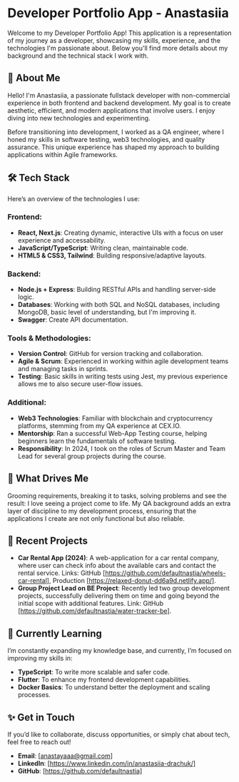 # Developer Portfolio App - Anastasiia

Welcome to my Developer Portfolio App! This application is a representation of
my journey as a developer, showcasing my skills, experience, and the
technologies I'm passionate about. Below you'll find more details about my
background and the technical stack I work with.

## 🚀 About Me

Hello! I'm Anastasiia, a passionate fullstack developer with non-commercial
experience in both frontend and backend development. My goal is to create
aesthetic, efficient, and modern applications that involve users. I enjoy diving
into new technologies and experimenting.

Before transitioning into development, I worked as a QA engineer, where I honed
my skills in software testing, web3 technologies, and quality assurance. This
unique experience has shaped my approach to building applications within Agile
frameworks.

## 🛠️ Tech Stack

Here’s an overview of the technologies I use:

### Frontend:

- **React, Next.js**: Creating dynamic, interactive UIs with a focus on user
  experience and accessability.
- **JavaScript/TypeScript**: Writing clean, maintainable code.
- **HTML5 & CSS3, Tailwind**: Building responsive/adaptive layouts.

### Backend:

- **Node.js + Express**: Building RESTful APIs and handling server-side logic.
- **Databases**: Working with both SQL and NoSQL databases, including MongoDB,
  basic level of understanding, but I'm improving it.
- **Swagger**: Create API documentation.

### Tools & Methodologies:

- **Version Control**: GitHub for version tracking and collaboration.
- **Agile & Scrum**: Experienced in working within agile development teams and
  managing tasks in sprints.
- **Testing**: Basic skills in writing tests using Jest, my previous experience
  allows me to also secure user-flow issues.

### Additional:

- **Web3 Technologies**: Familiar with blockchain and cryptocurrency platforms,
  stemming from my QA experience at CEX.IO.
- **Mentorship**: Ran a successful Web-App Testing course, helping beginners
  learn the fundamentals of software testing.
- **Responsibility**: In 2024, I took on the roles of Scrum Master and Team Lead
  for several group projects during the course.

## 🎯 What Drives Me

Grooming requirements, breaking it to tasks, solving problems and see the
result: I love seeing a project come to life. My QA background adds an extra
layer of discipline to my development process, ensuring that the applications I
create are not only functional but also reliable.

## 🔨 Recent Projects

- **Car Rental App (2024)**: A web-application for a car rental company, where
  user can check info about the available cars and contact the rental service.
  Links: GitHub [https://github.com/defaultnastia/wheels-car-rental], Production
  [https://relaxed-donut-dd6a9d.netlify.app/].
- **Group Project Lead on BE Project**: Recently led two group development
  projects, successfully delivering them on time and going beyond the initial
  scope with additional features. Link: GitHub
  [https://github.com/defaultnastia/water-tracker-be].

## 🌱 Currently Learning

I’m constantly expanding my knowledge base, and currently, I’m focused on
improving my skills in:

- **TypeScript**: To write more scalable and safer code.
- **Flutter**: To enhance my frontend development capabilities.
- **Docker Basics**: To understand better the deployment and scaling processes.

## ✨ Get in Touch

If you’d like to collaborate, discuss opportunities, or simply chat about tech,
feel free to reach out!

- **Email**: [anastayaaa@gmail.com]
- **LinkedIn**: [https://www.linkedin.com/in/anastasiia-drachuk/]
- **GitHub**: [https://github.com/defaultnastia]
